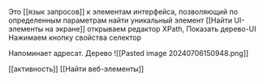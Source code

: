 Это [[язык запросов]] к элементам интерфейса, позволяющий по определенным параметрам найти уникальный элемент
[[Найти UI-элементы на экране]] открываем редактор XPath, Показать дерево-UI
Нажимаем кнопку свойства селектор

Напоминает адресат. Дерево 
![[Pasted image 20240706150948.png]]

[[активность]] 
	[[Найти веб-элементы]]
	